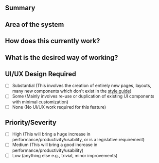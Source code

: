 ## Summary
<!-- Outline the issue being faced, and why this needs to change !-->

## Area of the system
<!-- This might only be one part, but may involve multiple sections !-->

## How does this currently work?
<!-- the current process, and any associated business rules !-->

## What is the desired way of working?
<!-- after the change, what should the process be, and what should the business rules be !-->

## UI/UX Design Required
<!-- Delete as appropriate. Please estimate how much UI and UX design work is required. !-->
- [ ] Substantial (This involves the creation of entirely new pages, layouts, many new components which don't exist in the [style guide](baserow.io/style-guide))
- [ ] Some (Mainly involves re-use or duplication of existing UI components with minimal customization)
- [ ] None (No UI/UX work required for this feature)

## Priority/Severity
<!-- Delete as appropriate. The priority and severity assigned may be different to this !-->
- [ ] High (This will bring a huge increase in performance/productivity/usability, or is a legislative requirement)
- [ ] Medium (This will bring a good increase in performance/productivity/usability)
- [ ] Low (anything else e.g., trivial, minor improvements)
